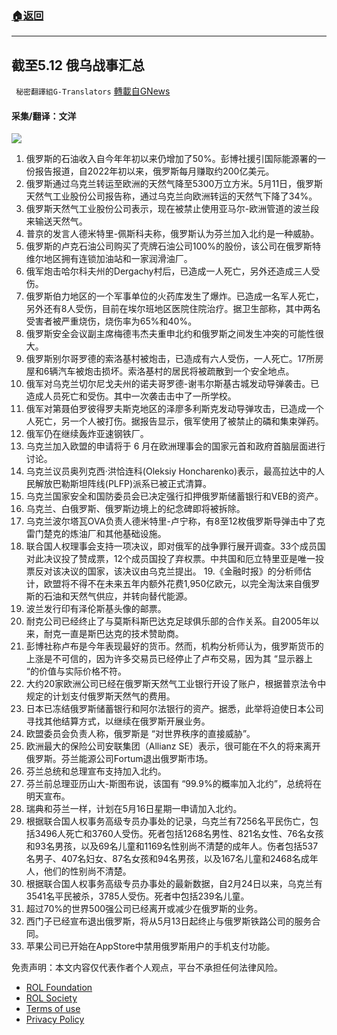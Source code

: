 ###  [:house:返回](README.md)
---


## 截至5.12 俄乌战事汇总
` 秘密翻譯組G-Translators` [轉載自GNews](https://gnews.org/zh-hans/2518394/)

#### 采集/翻译：文洋
 ![](https://assets.gnews.org/wp-content/uploads/2022/05/16523818601.png) 
1. 俄罗斯的石油收入自今年年初以来仍增加了50%。彭博社援引国际能源署的一份报告报道，自2022年初以来，俄罗斯每月赚取约200亿美元。
2. 俄罗斯通过乌克兰转运至欧洲的天然气降至5300万立方米。5月11日，俄罗斯天然气工业股份公司报告称，通过乌克兰向欧洲转运的天然气下降了34%。
3. 俄罗斯天然气工业股份公司表示，现在被禁止使用亚马尔-欧洲管道的波兰段来输送天然气。
4. 普京的发言人德米特里-佩斯科夫称，俄罗斯认为芬兰加入北约是一种威胁。
5. 俄罗斯的卢克石油公司购买了壳牌石油公司100%的股份，该公司在俄罗斯特维尔地区拥有连锁加油站和一家润滑油厂。
6. 俄军炮击哈尔科夫州的Dergachy村后，已造成一人死亡，另外还造成三人受伤。
7. 俄罗斯伯力地区的一个军事单位的火药库发生了爆炸。已造成一名军人死亡，另外还有8人受伤，目前在埃尔班地区医院住院治疗。据卫生部称，其中两名受害者被严重烧伤，烧伤率为65%和40%。
8. 俄罗斯安全会议副主席梅德韦杰夫重申北约和俄罗斯之间发生冲突的可能性很大。
9. 俄罗斯别尔哥罗德的索洛基村被炮击，已造成有六人受伤，一人死亡。17所房屋和6辆汽车被炮击损坏。索洛基村的居民将被疏散到一个安全地点。
10. 俄军对乌克兰切尔尼戈夫州的诺夫哥罗德-谢韦尔斯基古城发动导弹袭击。已造成人员死亡和受伤。其中一次袭击击中了一所学校。
11. 俄军对第聂伯罗彼得罗夫斯克地区的泽廖多利斯克发动导弹攻击，已造成一个人死亡，另一个人被打伤。据报告显示，俄军使用了被禁止的磷和集束弹药。
12. 俄军仍在继续轰炸亚速钢铁厂。
13. 乌克兰加入欧盟的申请将于 6 月在欧洲理事会的国家元首和政府首脑层面进行讨论。
14. 乌克兰议员奥列克西·洪恰连科(Oleksiy Honcharenko)表示，最高拉达中的人民解放巴勒斯坦阵线(PLFP)派系已被正式清算。
15. 乌克兰国家安全和国防委员会已决定强行扣押俄罗斯储蓄银行和VEB的资产。
16. 乌克兰、白俄罗斯、俄罗斯边境上的纪念碑即将被拆除。
17. 乌克兰波尔塔瓦OVA负责人德米特里-卢宁称，有8至12枚俄罗斯导弹击中了克雷门楚克的炼油厂和其他基础设施。
18. 联合国人权理事会支持一项决议，即对俄军的战争罪行展开调查。33个成员国对此决议投了赞成票，12个成员国投了弃权票。中共国和厄立特里亚是唯一投票反对该决议的国家，该决议由乌克兰提出。
19.《金融时报》的分析师估计，欧盟将不得不在未来五年内额外花费1,950亿欧元，以完全淘汰来自俄罗斯的石油和天然气供应，并转向替代能源。
19. 波兰发行印有泽伦斯基头像的邮票。
20. 耐克公司已经终止了与莫斯科斯巴达克足球俱乐部的合作关系。自2005年以来，耐克一直是斯巴达克的技术赞助商。
21. 彭博社称卢布是今年表现最好的货币。然而，机构分析师认为，俄罗斯货币的上涨是不可信的，因为许多交易员已经停止了卢布交易，因为其 “显示器上 “的价值与实际价格不符。
22. 大约20家欧洲公司已经在俄罗斯天然气工业银行开设了账户，根据普京法令中规定的计划支付俄罗斯天然气的费用。
23. 日本已冻结俄罗斯储蓄银行和阿尔法银行的资产。据悉，此举将迫使日本公司寻找其他结算方式，以继续在俄罗斯开展业务。
24. 欧盟委员会负责人称，俄罗斯是 “对世界秩序的直接威胁”。
25. 欧洲最大的保险公司安联集团（Allianz SE）表示，很可能在不久的将来离开俄罗斯。芬兰能源公司Fortum退出俄罗斯市场。
26. 芬兰总统和总理宣布支持加入北约。
27. 芬兰前总理亚历山大-斯图布说，该国有 “99.9%的概率加入北约”，总统将在明天宣布。
28. 瑞典和芬兰一样，计划在5月16日星期一申请加入北约。
29. 根据联合国人权事务高级专员办事处的记录，乌克兰有7256名平民伤亡，包括3496人死亡和3760人受伤。死者包括1268名男性、821名女性、76名女孩和93名男孩，以及69名儿童和1169名性别尚不清楚的成年人。伤者包括537名男子、407名妇女、87名女孩和94名男孩，以及167名儿童和2468名成年人，他们的性别尚不清楚。
30. 根据联合国人权事务高级专员办事处的最新数据，自2月24日以来，乌克兰有3541名平民被杀，3785人受伤。死者中包括239名儿童。
31. 超过70%的世界500强公司已经离开或减少在俄罗斯的业务。
32. 西门子已经宣布退出俄罗斯，将从5月13日起终止与俄罗斯铁路公司的服务合同。
33. 苹果公司已开始在AppStore中禁用俄罗斯用户的手机支付功能。

免责声明：本文内容仅代表作者个人观点，平台不承担任何法律风险。
  
- [ROL Foundation](https://rolfoundation.org/)
- [ROL Society](https://rolsociety.org/)
- [Terms of use](https://gnews.org/terms-of-use-3/)
- [Privacy Policy](https://gnews.org/privacy-policy/)
